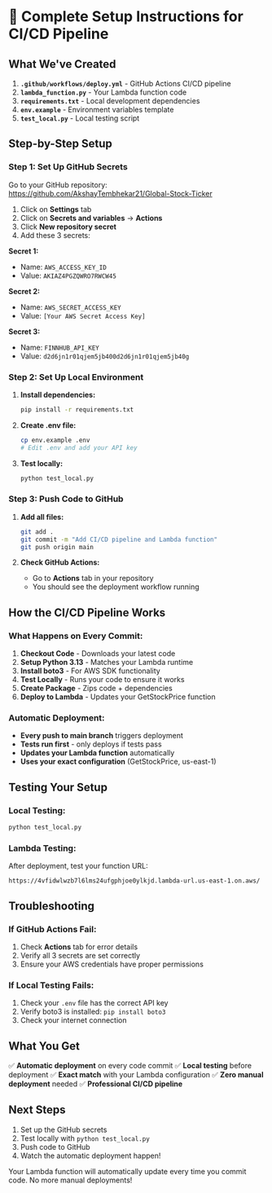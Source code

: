 # 🚀 Complete Setup Instructions for CI/CD Pipeline

## What We've Created

1. **`.github/workflows/deploy.yml`** - GitHub Actions CI/CD pipeline
2. **`lambda_function.py`** - Your Lambda function code
3. **`requirements.txt`** - Local development dependencies
4. **`env.example`** - Environment variables template
5. **`test_local.py`** - Local testing script

## Step-by-Step Setup

### Step 1: Set Up GitHub Secrets

Go to your GitHub repository: https://github.com/AkshayTembhekar21/Global-Stock-Ticker

1. Click on **Settings** tab
2. Click on **Secrets and variables** → **Actions**
3. Click **New repository secret**
4. Add these 3 secrets:

**Secret 1:**
- Name: `AWS_ACCESS_KEY_ID`
- Value: `AKIAZ4PGZQWRO7RWCW45`

**Secret 2:**
- Name: `AWS_SECRET_ACCESS_KEY`
- Value: `[Your AWS Secret Access Key]`

**Secret 3:**
- Name: `FINNHUB_API_KEY`
- Value: `d2d6jn1r01qjem5jb400d2d6jn1r01qjem5jb40g`

### Step 2: Set Up Local Environment

1. **Install dependencies:**
   ```bash
   pip install -r requirements.txt
   ```

2. **Create .env file:**
   ```bash
   cp env.example .env
   # Edit .env and add your API key
   ```

3. **Test locally:**
   ```bash
   python test_local.py
   ```

### Step 3: Push Code to GitHub

1. **Add all files:**
   ```bash
   git add .
   git commit -m "Add CI/CD pipeline and Lambda function"
   git push origin main
   ```

2. **Check GitHub Actions:**
   - Go to **Actions** tab in your repository
   - You should see the deployment workflow running

## How the CI/CD Pipeline Works

### What Happens on Every Commit:

1. **Checkout Code** - Downloads your latest code
2. **Setup Python 3.13** - Matches your Lambda runtime
3. **Install boto3** - For AWS SDK functionality
4. **Test Locally** - Runs your code to ensure it works
5. **Create Package** - Zips code + dependencies
6. **Deploy to Lambda** - Updates your GetStockPrice function

### Automatic Deployment:

- **Every push to main branch** triggers deployment
- **Tests run first** - only deploys if tests pass
- **Updates your Lambda function** automatically
- **Uses your exact configuration** (GetStockPrice, us-east-1)

## Testing Your Setup

### Local Testing:
```bash
python test_local.py
```

### Lambda Testing:
After deployment, test your function URL:
```
https://4vfidwlwzb7l6lms24ufgphjoe0ylkjd.lambda-url.us-east-1.on.aws/
```

## Troubleshooting

### If GitHub Actions Fail:
1. Check **Actions** tab for error details
2. Verify all 3 secrets are set correctly
3. Ensure your AWS credentials have proper permissions

### If Local Testing Fails:
1. Check your `.env` file has the correct API key
2. Verify boto3 is installed: `pip install boto3`
3. Check your internet connection

## What You Get

✅ **Automatic deployment** on every code commit
✅ **Local testing** before deployment
✅ **Exact match** with your Lambda configuration
✅ **Zero manual deployment** needed
✅ **Professional CI/CD pipeline**

## Next Steps

1. Set up the GitHub secrets
2. Test locally with `python test_local.py`
3. Push code to GitHub
4. Watch the automatic deployment happen!

Your Lambda function will automatically update every time you commit code. No more manual deployments! 